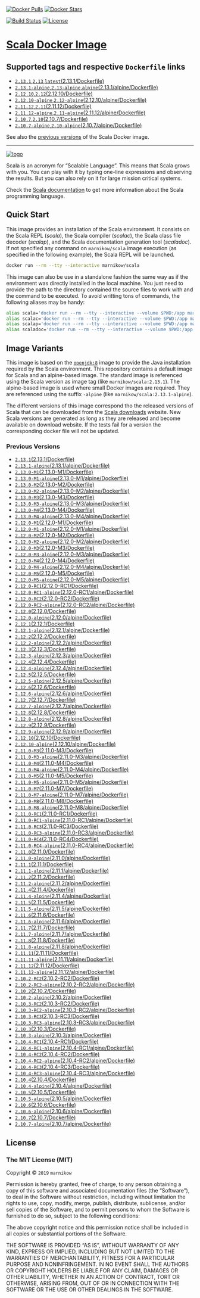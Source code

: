 [![Docker Pulls](https://img.shields.io/docker/pulls/marnikow/scala.svg)](https://hub.docker.com/r/marnikow/scala/)
[![Docker Stars](https://img.shields.io/docker/stars/marnikow/scala.svg)](https://hub.docker.com/r/marnikow/scala/)

[![Build Status](https://travis-ci.com/marnikow/docker-scala.svg?branch=master)](https://travis-ci.com/marnikow/docker-scala)
[![License](https://img.shields.io/github/license/marnikow/docker-scala.svg)](https://raw.githubusercontent.com/marnikow/docker-scala/master/LICENSE)

# [Scala Docker Image](https://hub.docker.com/r/marnikow/scala/)

## Supported tags and respective `Dockerfile` links
- [`2.13.1`,`2.13`,`latest`(2.13.1/Dockerfile)](https://github.com/marnikow/docker-scala/blob/master/2.13.1/Dockerfile)
- [`2.13.1-alpine`,`2.13-alpine`,`alpine`(2.13.1/alpine/Dockerfile)](https://github.com/marnikow/docker-scala/blob/master/2.13.1/alpine/Dockerfile)
- [`2.12.10`,`2.12`(2.12.10/Dockerfile)](https://github.com/marnikow/docker-scala/blob/master/2.12.10/Dockerfile)
- [`2.12.10-alpine`,`2.12-alpine`(2.12.10/alpine/Dockerfile)](https://github.com/marnikow/docker-scala/blob/master/2.12.10/alpine/Dockerfile)
- [`2.11.12`,`2.11`(2.11.12/Dockerfile)](https://github.com/marnikow/docker-scala/blob/master/2.11.12/Dockerfile)
- [`2.11.12-alpine`,`2.11-alpine`(2.11.12/alpine/Dockerfile)](https://github.com/marnikow/docker-scala/blob/master/2.11.12/alpine/Dockerfile)
- [`2.10.7`,`2.10`(2.10.7/Dockerfile)](https://github.com/marnikow/docker-scala/blob/master/2.10.7/Dockerfile)
- [`2.10.7-alpine`,`2.10-alpine`(2.10.7/alpine/Dockerfile)](https://github.com/marnikow/docker-scala/blob/master/2.10.7/alpine/Dockerfile)

See also the [previous versions](#previous-versions) of the Scala Docker image.

---

[![logo](https://raw.githubusercontent.com/marnikow/docker-scala/master/logo.png)](http://scala-lang.org)

Scala is an acronym for “Scalable Language”. This means that Scala grows with you. You can play with it by typing one-line expressions and observing the results. But you can also rely on it for large mission critical systems.

Check the [Scala documentation](http://docs.scala-lang.org/) to get more information about the Scala programming language.

## Quick Start
This image provides an installation of the Scala environment. It consists on the Scala REPL (*scala*), the Scala compiler (*scalac*), the Scala class file decoder (*scalap*), and the Scala documentation generation tool (*scaladoc*). If not specified any command on `marnikow/scala` image execution (as specified in the following example), the Scala REPL will be launched.

```sh
docker run --rm --tty --interactive marnikow/scala
```

This image can also be use in a standalone fashion the same way as if the environment was directly installed in the local machine. You just need to provide the path to the directory contained the source files to work with and the command to be executed. To avoid writting tons of commands, the following aliases may be handy:

```sh
alias scala='docker run --rm --tty --interactive --volume $PWD:/app marnikow/scala'
alias scalac='docker run --rm --tty --interactive --volume $PWD:/app marnikow/scala scalac'
alias scalap='docker run --rm --tty --interactive --volume $PWD:/app marnikow/scala scalap'
alias scaladoc='docker run --rm --tty --interactive --volume $PWD:/app marnikow/scala scaladoc'
```

## Image Variants
This image is based on the [`openjdk:8`](https://hub.docker.com/_/openjdk/) image to provide the Java installation required by the Scala environment. This repository contains a default image for Scala and an alpine-based image. The standard image is referenced using the Scala version as image tag (like `marnikow/scala:2.13.1`). The alpine-based image is used where small Docker images are required. They are referenced using the suffix `-alpine` (like `marnikow/scala:2.13.1-alpine`).

The different versions of this image correspond tho the released versions of Scala that can be downloaded from the [Scala downloads](http://scala-lang.org/download/all.html) website. New Scala versions are generated as long as they are released and become available on download website.
If the tests fail for a version the corresponding docker file will not be updated.

### Previous Versions
- [`2.13.1`(2.13.1/Dockerfile)](https://github.com/marnikow/docker-scala/blob/master/2.13.1/Dockerfile)
- [`2.13.1-alpine`(2.13.1/alpine/Dockerfile)](https://github.com/marnikow/docker-scala/blob/master/2.13.1/alpine/Dockerfile)
- [`2.13.0-M1`(2.13.0-M1/Dockerfile)](https://github.com/marnikow/docker-scala/blob/master/2.13.0-M1/Dockerfile)
- [`2.13.0-M1-alpine`(2.13.0-M1/alpine/Dockerfile)](https://github.com/marnikow/docker-scala/blob/master/2.13.0-M1/alpine/Dockerfile)
- [`2.13.0-M2`(2.13.0-M2/Dockerfile)](https://github.com/marnikow/docker-scala/blob/master/2.13.0-M2/Dockerfile)
- [`2.13.0-M2-alpine`(2.13.0-M2/alpine/Dockerfile)](https://github.com/marnikow/docker-scala/blob/master/2.13.0-M2/alpine/Dockerfile)
- [`2.13.0-M3`(2.13.0-M3/Dockerfile)](https://github.com/marnikow/docker-scala/blob/master/2.13.0-M3/Dockerfile)
- [`2.13.0-M3-alpine`(2.13.0-M3/alpine/Dockerfile)](https://github.com/marnikow/docker-scala/blob/master/2.13.0-M3/alpine/Dockerfile)
- [`2.13.0-M4`(2.13.0-M4/Dockerfile)](https://github.com/marnikow/docker-scala/blob/master/2.13.0-M4/Dockerfile)
- [`2.13.0-M4-alpine`(2.13.0-M4/alpine/Dockerfile)](https://github.com/marnikow/docker-scala/blob/master/2.13.0-M4/alpine/Dockerfile)
- [`2.12.0-M1`(2.12.0-M1/Dockerfile)](https://github.com/marnikow/docker-scala/blob/master/2.12.0-M1/Dockerfile)
- [`2.12.0-M1-alpine`(2.12.0-M1/alpine/Dockerfile)](https://github.com/marnikow/docker-scala/blob/master/2.12.0-M1/alpine/Dockerfile)
- [`2.12.0-M2`(2.12.0-M2/Dockerfile)](https://github.com/marnikow/docker-scala/blob/master/2.12.0-M2/Dockerfile)
- [`2.12.0-M2-alpine`(2.12.0-M2/alpine/Dockerfile)](https://github.com/marnikow/docker-scala/blob/master/2.12.0-M2/alpine/Dockerfile)
- [`2.12.0-M3`(2.12.0-M3/Dockerfile)](https://github.com/marnikow/docker-scala/blob/master/2.12.0-M3/Dockerfile)
- [`2.12.0-M3-alpine`(2.12.0-M3/alpine/Dockerfile)](https://github.com/marnikow/docker-scala/blob/master/2.12.0-M3/alpine/Dockerfile)
- [`2.12.0-M4`(2.12.0-M4/Dockerfile)](https://github.com/marnikow/docker-scala/blob/master/2.12.0-M4/Dockerfile)
- [`2.12.0-M4-alpine`(2.12.0-M4/alpine/Dockerfile)](https://github.com/marnikow/docker-scala/blob/master/2.12.0-M4/alpine/Dockerfile)
- [`2.12.0-M5`(2.12.0-M5/Dockerfile)](https://github.com/marnikow/docker-scala/blob/master/2.12.0-M5/Dockerfile)
- [`2.12.0-M5-alpine`(2.12.0-M5/alpine/Dockerfile)](https://github.com/marnikow/docker-scala/blob/master/2.12.0-M5/alpine/Dockerfile)
- [`2.12.0-RC1`(2.12.0-RC1/Dockerfile)](https://github.com/marnikow/docker-scala/blob/master/2.12.0-RC1/Dockerfile)
- [`2.12.0-RC1-alpine`(2.12.0-RC1/alpine/Dockerfile)](https://github.com/marnikow/docker-scala/blob/master/2.12.0-RC1/alpine/Dockerfile)
- [`2.12.0-RC2`(2.12.0-RC2/Dockerfile)](https://github.com/marnikow/docker-scala/blob/master/2.12.0-RC2/Dockerfile)
- [`2.12.0-RC2-alpine`(2.12.0-RC2/alpine/Dockerfile)](https://github.com/marnikow/docker-scala/blob/master/2.12.0-RC2/alpine/Dockerfile)
- [`2.12.0`(2.12.0/Dockerfile)](https://github.com/marnikow/docker-scala/blob/master/2.12.0/Dockerfile)
- [`2.12.0-alpine`(2.12.0/alpine/Dockerfile)](https://github.com/marnikow/docker-scala/blob/master/2.12.0/alpine/Dockerfile)
- [`2.12.1`(2.12.1/Dockerfile)](https://github.com/marnikow/docker-scala/blob/master/2.12.1/Dockerfile)
- [`2.12.1-alpine`(2.12.1/alpine/Dockerfile)](https://github.com/marnikow/docker-scala/blob/master/2.12.1/alpine/Dockerfile)
- [`2.12.2`(2.12.2/Dockerfile)](https://github.com/marnikow/docker-scala/blob/master/2.12.2/Dockerfile)
- [`2.12.2-alpine`(2.12.2/alpine/Dockerfile)](https://github.com/marnikow/docker-scala/blob/master/2.12.2/alpine/Dockerfile)
- [`2.12.3`(2.12.3/Dockerfile)](https://github.com/marnikow/docker-scala/blob/master/2.12.3/Dockerfile)
- [`2.12.3-alpine`(2.12.3/alpine/Dockerfile)](https://github.com/marnikow/docker-scala/blob/master/2.12.3/alpine/Dockerfile)
- [`2.12.4`(2.12.4/Dockerfile)](https://github.com/marnikow/docker-scala/blob/master/2.12.4/Dockerfile)
- [`2.12.4-alpine`(2.12.4/alpine/Dockerfile)](https://github.com/marnikow/docker-scala/blob/master/2.12.4/alpine/Dockerfile)
- [`2.12.5`(2.12.5/Dockerfile)](https://github.com/marnikow/docker-scala/blob/master/2.12.5/Dockerfile)
- [`2.12.5-alpine`(2.12.5/alpine/Dockerfile)](https://github.com/marnikow/docker-scala/blob/master/2.12.5/alpine/Dockerfile)
- [`2.12.6`(2.12.6/Dockerfile)](https://github.com/marnikow/docker-scala/blob/master/2.12.6/Dockerfile)
- [`2.12.6-alpine`(2.12.6/alpine/Dockerfile)](https://github.com/marnikow/docker-scala/blob/master/2.12.6/alpine/Dockerfile)
- [`2.12.7`(2.12.7/Dockerfile)](https://github.com/marnikow/docker-scala/blob/master/2.12.7/Dockerfile)
- [`2.12.7-alpine`(2.12.7/alpine/Dockerfile)](https://github.com/marnikow/docker-scala/blob/master/2.12.7/alpine/Dockerfile)
- [`2.12.8`(2.12.8/Dockerfile)](https://github.com/marnikow/docker-scala/blob/master/2.12.8/Dockerfile)
- [`2.12.8-alpine`(2.12.8/alpine/Dockerfile)](https://github.com/marnikow/docker-scala/blob/master/2.12.8/alpine/Dockerfile)
- [`2.12.9`(2.12.9/Dockerfile)](https://github.com/marnikow/docker-scala/blob/master/2.12.9/Dockerfile)
- [`2.12.9-alpine`(2.12.9/alpine/Dockerfile)](https://github.com/marnikow/docker-scala/blob/master/2.12.9/alpine/Dockerfile)
- [`2.12.10`(2.12.10/Dockerfile)](https://github.com/marnikow/docker-scala/blob/master/2.12.10/Dockerfile)
- [`2.12.10-alpine`(2.12.10/alpine/Dockerfile)](https://github.com/marnikow/docker-scala/blob/master/2.12.10/alpine/Dockerfile)
- [`2.11.0-M3`(2.11.0-M3/Dockerfile)](https://github.com/marnikow/docker-scala/blob/master/2.11.0-M3/Dockerfile)
- [`2.11.0-M3-alpine`(2.11.0-M3/alpine/Dockerfile)](https://github.com/marnikow/docker-scala/blob/master/2.11.0-M3/alpine/Dockerfile)
- [`2.11.0-M4`(2.11.0-M4/Dockerfile)](https://github.com/marnikow/docker-scala/blob/master/2.11.0-M4/Dockerfile)
- [`2.11.0-M4-alpine`(2.11.0-M4/alpine/Dockerfile)](https://github.com/marnikow/docker-scala/blob/master/2.11.0-M4/alpine/Dockerfile)
- [`2.11.0-M5`(2.11.0-M5/Dockerfile)](https://github.com/marnikow/docker-scala/blob/master/2.11.0-M5/Dockerfile)
- [`2.11.0-M5-alpine`(2.11.0-M5/alpine/Dockerfile)](https://github.com/marnikow/docker-scala/blob/master/2.11.0-M5/alpine/Dockerfile)
- [`2.11.0-M7`(2.11.0-M7/Dockerfile)](https://github.com/marnikow/docker-scala/blob/master/2.11.0-M7/Dockerfile)
- [`2.11.0-M7-alpine`(2.11.0-M7/alpine/Dockerfile)](https://github.com/marnikow/docker-scala/blob/master/2.11.0-M7/alpine/Dockerfile)
- [`2.11.0-M8`(2.11.0-M8/Dockerfile)](https://github.com/marnikow/docker-scala/blob/master/2.11.0-M8/Dockerfile)
- [`2.11.0-M8-alpine`(2.11.0-M8/alpine/Dockerfile)](https://github.com/marnikow/docker-scala/blob/master/2.11.0-M8/alpine/Dockerfile)
- [`2.11.0-RC1`(2.11.0-RC1/Dockerfile)](https://github.com/marnikow/docker-scala/blob/master/2.11.0-RC1/Dockerfile)
- [`2.11.0-RC1-alpine`(2.11.0-RC1/alpine/Dockerfile)](https://github.com/marnikow/docker-scala/blob/master/2.11.0-RC1/alpine/Dockerfile)
- [`2.11.0-RC3`(2.11.0-RC3/Dockerfile)](https://github.com/marnikow/docker-scala/blob/master/2.11.0-RC3/Dockerfile)
- [`2.11.0-RC3-alpine`(2.11.0-RC3/alpine/Dockerfile)](https://github.com/marnikow/docker-scala/blob/master/2.11.0-RC3/alpine/Dockerfile)
- [`2.11.0-RC4`(2.11.0-RC4/Dockerfile)](https://github.com/marnikow/docker-scala/blob/master/2.11.0-RC4/Dockerfile)
- [`2.11.0-RC4-alpine`(2.11.0-RC4/alpine/Dockerfile)](https://github.com/marnikow/docker-scala/blob/master/2.11.0-RC4/alpine/Dockerfile)
- [`2.11.0`(2.11.0/Dockerfile)](https://github.com/marnikow/docker-scala/blob/master/2.11.0/Dockerfile)
- [`2.11.0-alpine`(2.11.0/alpine/Dockerfile)](https://github.com/marnikow/docker-scala/blob/master/2.11.0/alpine/Dockerfile)
- [`2.11.1`(2.11.1/Dockerfile)](https://github.com/marnikow/docker-scala/blob/master/2.11.1/Dockerfile)
- [`2.11.1-alpine`(2.11.1/alpine/Dockerfile)](https://github.com/marnikow/docker-scala/blob/master/2.11.1/alpine/Dockerfile)
- [`2.11.2`(2.11.2/Dockerfile)](https://github.com/marnikow/docker-scala/blob/master/2.11.2/Dockerfile)
- [`2.11.2-alpine`(2.11.2/alpine/Dockerfile)](https://github.com/marnikow/docker-scala/blob/master/2.11.2/alpine/Dockerfile)
- [`2.11.4`(2.11.4/Dockerfile)](https://github.com/marnikow/docker-scala/blob/master/2.11.4/Dockerfile)
- [`2.11.4-alpine`(2.11.4/alpine/Dockerfile)](https://github.com/marnikow/docker-scala/blob/master/2.11.4/alpine/Dockerfile)
- [`2.11.5`(2.11.5/Dockerfile)](https://github.com/marnikow/docker-scala/blob/master/2.11.5/Dockerfile)
- [`2.11.5-alpine`(2.11.5/alpine/Dockerfile)](https://github.com/marnikow/docker-scala/blob/master/2.11.5/alpine/Dockerfile)
- [`2.11.6`(2.11.6/Dockerfile)](https://github.com/marnikow/docker-scala/blob/master/2.11.6/Dockerfile)
- [`2.11.6-alpine`(2.11.6/alpine/Dockerfile)](https://github.com/marnikow/docker-scala/blob/master/2.11.6/alpine/Dockerfile)
- [`2.11.7`(2.11.7/Dockerfile)](https://github.com/marnikow/docker-scala/blob/master/2.11.7/Dockerfile)
- [`2.11.7-alpine`(2.11.7/alpine/Dockerfile)](https://github.com/marnikow/docker-scala/blob/master/2.11.7/alpine/Dockerfile)
- [`2.11.8`(2.11.8/Dockerfile)](https://github.com/marnikow/docker-scala/blob/master/2.11.8/Dockerfile)
- [`2.11.8-alpine`(2.11.8/alpine/Dockerfile)](https://github.com/marnikow/docker-scala/blob/master/2.11.8/alpine/Dockerfile)
- [`2.11.11`(2.11.11/Dockerfile)](https://github.com/marnikow/docker-scala/blob/master/2.11.11/Dockerfile)
- [`2.11.11-alpine`(2.11.11/alpine/Dockerfile)](https://github.com/marnikow/docker-scala/blob/master/2.11.11/alpine/Dockerfile)
- [`2.11.12`(2.11.12/Dockerfile)](https://github.com/marnikow/docker-scala/blob/master/2.11.12/Dockerfile)
- [`2.11.12-alpine`(2.11.12/alpine/Dockerfile)](https://github.com/marnikow/docker-scala/blob/master/2.11.12/alpine/Dockerfile)
- [`2.10.2-RC2`(2.10.2-RC2/Dockerfile)](https://github.com/marnikow/docker-scala/blob/master/2.10.2-RC2/Dockerfile)
- [`2.10.2-RC2-alpine`(2.10.2-RC2/alpine/Dockerfile)](https://github.com/marnikow/docker-scala/blob/master/2.10.2-RC2/alpine/Dockerfile)
- [`2.10.2`(2.10.2/Dockerfile)](https://github.com/marnikow/docker-scala/blob/master/2.10.2/Dockerfile)
- [`2.10.2-alpine`(2.10.2/alpine/Dockerfile)](https://github.com/marnikow/docker-scala/blob/master/2.10.2/alpine/Dockerfile)
- [`2.10.3-RC2`(2.10.3-RC2/Dockerfile)](https://github.com/marnikow/docker-scala/blob/master/2.10.3-RC2/Dockerfile)
- [`2.10.3-RC2-alpine`(2.10.3-RC2/alpine/Dockerfile)](https://github.com/marnikow/docker-scala/blob/master/2.10.3-RC2/alpine/Dockerfile)
- [`2.10.3-RC3`(2.10.3-RC3/Dockerfile)](https://github.com/marnikow/docker-scala/blob/master/2.10.3-RC3/Dockerfile)
- [`2.10.3-RC3-alpine`(2.10.3-RC3/alpine/Dockerfile)](https://github.com/marnikow/docker-scala/blob/master/2.10.3-RC3/alpine/Dockerfile)
- [`2.10.3`(2.10.3/Dockerfile)](https://github.com/marnikow/docker-scala/blob/master/2.10.3/Dockerfile)
- [`2.10.3-alpine`(2.10.3/alpine/Dockerfile)](https://github.com/marnikow/docker-scala/blob/master/2.10.3/alpine/Dockerfile)
- [`2.10.4-RC1`(2.10.4-RC1/Dockerfile)](https://github.com/marnikow/docker-scala/blob/master/2.10.4-RC1/Dockerfile)
- [`2.10.4-RC1-alpine`(2.10.4-RC1/alpine/Dockerfile)](https://github.com/marnikow/docker-scala/blob/master/2.10.4-RC1/alpine/Dockerfile)
- [`2.10.4-RC2`(2.10.4-RC2/Dockerfile)](https://github.com/marnikow/docker-scala/blob/master/2.10.4-RC2/Dockerfile)
- [`2.10.4-RC2-alpine`(2.10.4-RC2/alpine/Dockerfile)](https://github.com/marnikow/docker-scala/blob/master/2.10.4-RC2/alpine/Dockerfile)
- [`2.10.4-RC3`(2.10.4-RC3/Dockerfile)](https://github.com/marnikow/docker-scala/blob/master/2.10.4-RC3/Dockerfile)
- [`2.10.4-RC3-alpine`(2.10.4-RC3/alpine/Dockerfile)](https://github.com/marnikow/docker-scala/blob/master/2.10.4-RC3/alpine/Dockerfile)
- [`2.10.4`(2.10.4/Dockerfile)](https://github.com/marnikow/docker-scala/blob/master/2.10.4/Dockerfile)
- [`2.10.4-alpine`(2.10.4/alpine/Dockerfile)](https://github.com/marnikow/docker-scala/blob/master/2.10.4/alpine/Dockerfile)
- [`2.10.5`(2.10.5/Dockerfile)](https://github.com/marnikow/docker-scala/blob/master/2.10.5/Dockerfile)
- [`2.10.5-alpine`(2.10.5/alpine/Dockerfile)](https://github.com/marnikow/docker-scala/blob/master/2.10.5/alpine/Dockerfile)
- [`2.10.6`(2.10.6/Dockerfile)](https://github.com/marnikow/docker-scala/blob/master/2.10.6/Dockerfile)
- [`2.10.6-alpine`(2.10.6/alpine/Dockerfile)](https://github.com/marnikow/docker-scala/blob/master/2.10.6/alpine/Dockerfile)
- [`2.10.7`(2.10.7/Dockerfile)](https://github.com/marnikow/docker-scala/blob/master/2.10.7/Dockerfile)
- [`2.10.7-alpine`(2.10.7/alpine/Dockerfile)](https://github.com/marnikow/docker-scala/blob/master/2.10.7/alpine/Dockerfile)


## License

### The MIT License (MIT)

Copyright © `2019` `marnikow`

Permission is hereby granted, free of charge, to any person obtaining a
copy of this software and associated documentation files (the
“Software”), to deal in the Software without restriction, including
without limitation the rights to use, copy, modify, merge, publish,
distribute, sublicense, and/or sell copies of the Software, and to
permit persons to whom the Software is furnished to do so, subject to
the following conditions:

The above copyright notice and this permission notice shall be included
in all copies or substantial portions of the Software.

THE SOFTWARE IS PROVIDED “AS IS”, WITHOUT WARRANTY OF ANY KIND, EXPRESS
OR IMPLIED, INCLUDING BUT NOT LIMITED TO THE WARRANTIES OF
MERCHANTABILITY, FITNESS FOR A PARTICULAR PURPOSE AND NONINFRINGEMENT.
IN NO EVENT SHALL THE AUTHORS OR COPYRIGHT HOLDERS BE LIABLE FOR ANY
CLAIM, DAMAGES OR OTHER LIABILITY, WHETHER IN AN ACTION OF CONTRACT,
TORT OR OTHERWISE, ARISING FROM, OUT OF OR IN CONNECTION WITH THE
SOFTWARE OR THE USE OR OTHER DEALINGS IN THE SOFTWARE.
